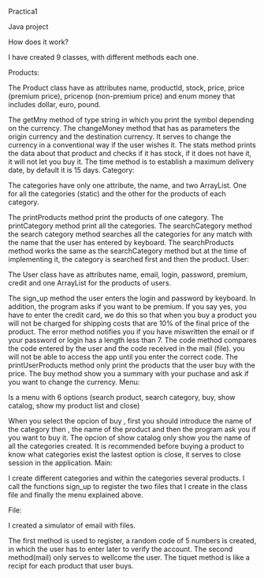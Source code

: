 Practica1

Java project

How does it work?

I have created 9 classes, with different methods each one.

Products:

The Product class have as attributes name, productId, stock, price, price (premium price), pricenop (non-premium price) and enum money that includes dollar, euro, pound.

The getMny method of type string in which you print the symbol depending on the currency.
The changeMoney method that has as parameters the origin currency and the destination currency. It serves to change the currency in a conventional way if the user wishes it.
The stats method prints the data about that product and checks if it has stock, if it does not have it, it will not let you buy it.
The time method is to establish a maximum delivery date, by default it is 15 days.
Category:

The categories have only one attribute, the name, and two ArrayList. One for all the categories (static) and the other for the products of each category.

The printProducts method print the products of one category.
The printCategory method print all the categories.
The searchCategory method the search category method searches all the categories for any match with the name that the user has entered by keyboard.
The searchProducts method works the same as the searchCategory method but at the time of implementing it, the category is searched first and then the product.
User:

The User class have as attributes name, email, login, password, premium, credit and one ArrayList for the products of users.

The sign_up method the user enters the login and password by keyboard. In addition, the program asks if you want to be premium. If you say yes, you have to enter the credit card, we do this so that when you buy a product you will not be charged for shipping costs that are 10% of the final price of the product.
The error method notifies you if you have miswritten the email or if your password or login has a length less than 7.
The code method compares the code entered by the user and the code received in the mail (file). you will not be able to access the app until you enter the correct code.
The printUserProducts method only print the products that the user buy with the price.
The buy method show you a summary with your puchase and ask if you want to change the currency.
Menu:

Is a menu with 6 options (search product, search category, buy, show catalog, show my product list and close)

When you select the opcion of buy , first you should introduce the name of the category then , the name of the product and then the program ask you if you want to buy it.
The opcion of show catalog only show you the name of all the categories created. It is recommended before buying a product to know what categories exist
the lastest option is close, it serves to close session in the application.
Main:

I create different categories and within the categories several products. I call the functions sign_up to register the two files that I create in the class file and finally the menu explained above.

File:

I created a simulator of email with files.

The first method is used to register, a random code of 5 numbers is created, in which the user has to enter later to verify the account.
The second method(mail) only serves to wellcome the user.
The tiquet method is like a recipt for each product that user buys.
